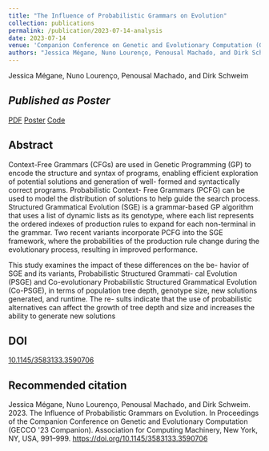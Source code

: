 ```yaml
---
title: "The Influence of Probabilistic Grammars on Evolution"
collection: publications
permalink: /publication/2023-07-14-analysis
date: 2023-07-14
venue: 'Companion Conference on Genetic and Evolutionary Computation (GECCO'23 Companion)'
authors: "Jessica Mégane, Nuno Lourenço, Penousal Machado, and Dirk Schweim"
---
```

Jessica Mégane, Nuno Lourenço, Penousal Machado, and Dirk Schweim

*Published as Poster*
---

[PDF](https://jessicamegane.pt/files/gecco_analysis.pdf) [Poster](https://jessicamegane.pt/files/gecco_analysis_poster.pdf) [Code](https://github.com/jessicamegane/)

Abstract
---
Context-Free Grammars (CFGs) are used in Genetic Programming (GP) to encode the structure and syntax of programs, enabling efficient exploration of potential solutions and generation of well- formed and syntactically correct programs. Probabilistic Context- Free Grammars (PCFG) can be used to model the distribution of solutions to help guide the search process. Structured Grammatical Evolution (SGE) is a grammar-based GP algorithm that uses a list of dynamic lists as its genotype, where each list represents the ordered indexes of production rules to expand for each non-terminal in the grammar. Two recent variants incorporate PCFG into the SGE framework, where the probabilities of the production rule change during the evolutionary process, resulting in improved performance.

This study examines the impact of these differences on the be- havior of SGE and its variants, Probabilistic Structured Grammati- cal Evolution (PSGE) and Co-evolutionary Probabilistic Structured Grammatical Evolution (Co-PSGE), in terms of population tree depth, genotype size, new solutions generated, and runtime. The re- sults indicate that the use of probabilistic alternatives can affect the growth of tree depth and size and increases the ability to generate new solutions

DOI
---
[10.1145/3583133.3590706](https://doi.org/10.1145/3583133.3590706)

Recommended citation
---
Jessica Mégane, Nuno Lourenço, Penousal Machado, and Dirk Schweim. 2023. The Influence of Probabilistic Grammars on Evolution. In Proceedings of the Companion Conference on Genetic and Evolutionary Computation (GECCO '23 Companion). Association for Computing Machinery, New York, NY, USA, 991–999. https://doi.org/10.1145/3583133.3590706
